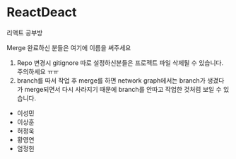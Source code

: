 # ReactDeact

리액트 공부방

Merge 완료하신 분들은 여기에 이름을 써주세요

1. Repo 변경시 gitignore 따로 설정하신분들은 프로젝트 파일 삭제될 수 있습니다. 주의하세요 ㅠㅠ
2. branch를 따서 작업 후 merge를 하면 network graph에서는 branch가 생겼다가 merge되면서 다시 사라지기 때문에 branch를 안따고 작업한 것처럼 보일 수 있습니다.

- 이성민
- 이상훈
- 허정욱
- 황영연
- 엄정헌
